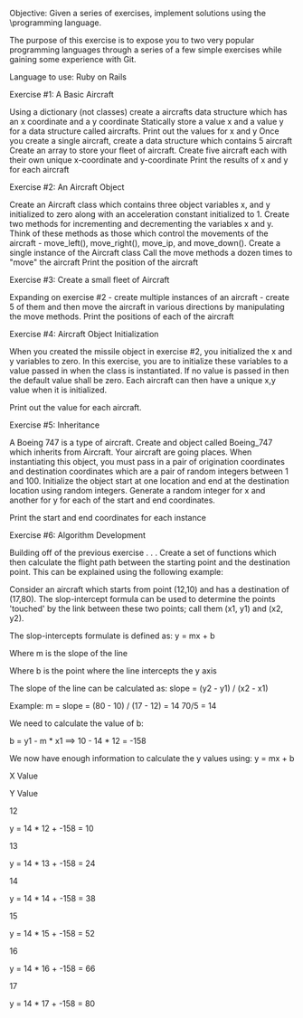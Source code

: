 Objective:  Given a series of exercises, implement solutions using the \programming language.

The purpose of this exercise is to expose you to two very popular programming languages through a series of a few simple exercises while gaining some experience with Git.

Language to use: Ruby on Rails

Exercise #1:  A Basic Aircraft

Using a dictionary (not classes) create a aircrafts data structure which has an x coordinate and a y coordinate
Statically store a value x and a value y for a data structure called aircrafts.
Print out the values for x and y
Once you create a single aircraft, create a data structure which contains 5 aircraft
Create an array to store your fleet of aircraft.  Create five aircraft each with their own unique x-coordinate and y-coordinate
Print the results of x and y for each aircraft


Exercise #2:  An Aircraft Object

Create an Aircraft class which contains three object variables x, and y initialized to zero along with an acceleration constant initialized to 1.
Create two methods for incrementing and decrementing the variables x and y.  Think of these methods as those which control the movements of the aircraft - move_left(), move_right(), move_ip, and move_down().
Create a single instance of the Aircraft class
Call the move methods a dozen times to "move" the aircraft
Print the position of the aircraft


Exercise #3: Create a small fleet of Aircraft

Expanding on exercise #2 - create multiple instances of an aircraft - create 5 of them and then move the aircraft in various directions by manipulating the move methods.
Print the positions of each of the aircraft


Exercise #4: Aircraft Object Initialization

When you created the missile object in exercise #2, you initialized the x and y variables to zero.  In this exercise, you are to initialize these variables to a value passed in when the class is instantiated.  If no value is passed in then the default value shall be zero.  Each aircraft can then have a unique x,y value when it is initialized.


Print out the value for each aircraft.


Exercise #5: Inheritance

A Boeing 747 is a type of aircraft.
Create and object called Boeing_747 which inherits from Aircraft.
Your aircraft are going places.
When instantiating this object, you must pass in a pair of origination coordinates and destination coordinates which are a pair of random integers between 1 and 100.
Initialize the object start at one location and end at the destination location using random integers.  Generate a random integer for x and another for y for each of the start and end coordinates.


Print the start and end coordinates for each instance


Exercise #6: Algorithm Development

Building off of the previous exercise . . . Create a set of functions which then calculate the flight path between the starting point and the destination point.  This can be explained using the following example:


Consider an aircraft which starts from point (12,10) and has a destination of (17,80).  The slop-intercept formula can be used to determine the points 'touched' by the link between these two points; call them (x1, y1) and (x2, y2).



The slop-intercepts formulate is defined as:  y = mx + b

Where m is the slope of the line

Where b is the point where the line intercepts the y axis



The slope of the line can be calculated as: slope = (y2 - y1) / (x2 - x1)

Example: m = slope = (80 - 10) / (17 - 12) = 14 70/5 = 14



We need to calculate the value of b:

b = y1 - m * x1 ==> 10 - 14 * 12 = -158



We now have enough information to calculate the y values using: y = mx + b

X Value

Y Value

12

y = 14 * 12 + -158 = 10

13

y = 14 * 13 + -158 = 24

14

y = 14 * 14 + -158 = 38

15

y = 14 * 15 + -158 = 52

16

y = 14 * 16 + -158 = 66

17

y = 14 * 17 + -158 = 80
